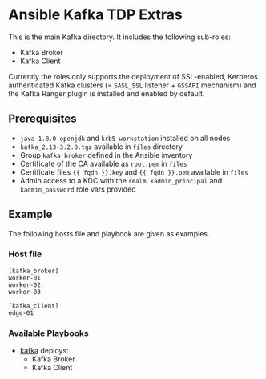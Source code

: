 # Ansible Kafka TDP Extras

This is the main Kafka directory. It includes the following sub-roles:

- Kafka Broker
- Kafka Client

Currently the roles only supports the deployment of SSL-enabled, Kerberos authenticated Kafka clusters (= `SASL_SSL` listener + `GSSAPI` mechanism) and the Kafka Ranger plugin is installed and enabled by default.

## Prerequisites

- `java-1.8.0-openjdk` and `krb5-workstation` installed on all nodes
- `kafka_2.13-3.2.0.tgz` available in `files` directory
- Group `kafka_broker` defined in the Ansible inventory
- Certificate of the CA available as `root.pem` in `files`
- Certificate files `{{ fqdn }}.key` and `{{ fqdn }}.pem` available in `files`
- Admin access to a KDC with the `realm`, `kadmin_principal` and `kadmin_password` role vars provided

## Example

The following hosts file and playbook are given as examples.

### Host file

```
[kafka_broker]
worker-01
worker-02
worker-03

[kafka_client]
edge-01
```

### Available Playbooks

- [kafka](../../playbooks/kafka.yml) deploys:
  - Kafka Broker
  - Kafka Client
